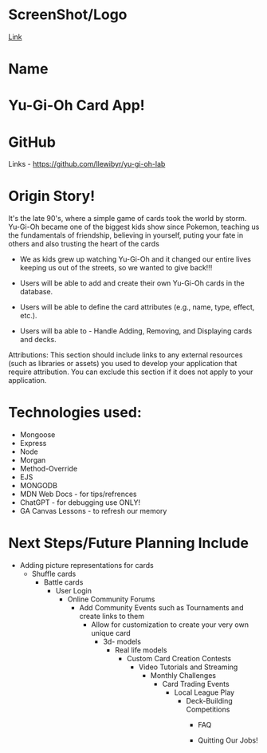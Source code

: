 # ScreenShot/Logo
[Link](https://seeklogo.com/images/Y/Yu-Gu-Oh_-logo-FA1A029B70-seeklogo.com.png)

# Name
# Yu-Gi-Oh Card App!

# GitHub
Links - https://github.com/llewibyr/yu-gi-oh-lab


# Origin Story!
It's the late 90's, where a simple game of cards took the world by storm. Yu-Gi-Oh became one of the biggest kids show since Pokemon, teaching us the fundamentals of friendship, believing in yourself, puting your fate in others and also trusting the heart of the cards

- We as kids grew up watching Yu-Gi-Oh and it changed our entire lives keeping us out of the streets, so we wanted to give back!!!

- Users will be able to add and create their own Yu-Gi-Oh cards in the database.

- Users will be able to define the card attributes (e.g., name, type, effect, etc.).

- Users will ba able to - Handle Adding, Removing, and Displaying cards and decks.

   
Attributions: This section should include links to any external resources (such as libraries or assets) you used to develop your application that require attribution. You can exclude this section if it does not apply to your application.


# Technologies used: 
 - Mongoose
 - Express
 - Node
 - Morgan
 - Method-Override
 - EJS
 - MONGODB
 - MDN Web Docs - for tips/refrences 
 - ChatGPT - for debugging use ONLY!
 - GA Canvas Lessons - to refresh our memory 



# Next Steps/Future Planning Include

- Adding picture representations for cards
  - Shuffle cards 
    - Battle cards
      - User Login
        - Online Community Forums
          - Add Community Events such as Tournaments and create links to them
            - Allow for customization to create your very own unique card
              - 3d- models
                - Real life models
                  - Custom Card Creation Contests
                    - Video Tutorials and Streaming
                      - Monthly Challenges
                        - Card Trading Events
                          - Local League Play
                            - Deck-Building Competitions
                              - FAQ

                               - Quitting Our Jobs!





